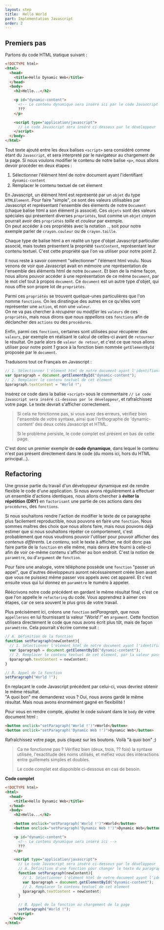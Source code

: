 ```yaml
---
layout: step
title:  Hello World
part: Implémentation Javascript
order: 2
---
```


## Premiers pas

Partons du code HTML statique suivant :

```html
<!DOCTYPE html>
<html>
  <head>
    <title>Hello Dynamic Web</title>
  </head>
  <body>
    <h2>Hello...</h2>

    <p id="dynamic-content">
      <!-- Le contenu dynamique sera inséré ici par le code Javascript -->
      ???
    </p>

    <script type="application/javascript">
      // Le code Javascript sera inséré ci-dessous par le développeur
    </script>
  </body>
</html>
```

Tout texte ajouté entre les deux balises `<script>` sera considéré comme étant du `Javascript`, et sera interpreté par le navigateur au chargement de la page.
Si nous voulons modifier le contenu de notre balise `<p>`, nous allons devoir procéder en deux étapes :
1. Sélectionner l'élément html de notre document ayant l'identifiant `dynamic-content`
2. Remplacer le contenu textuel de cet élement

En Javascript, un élément html est représenté par un `objet` du type `HTMLElement`. Pour faire "simple", ce sont des valeurs utilisables par Javascript et représentant l'ensemble des élements de notre `Document` (chaque balise html a son élément js associé). Ces `objets` sont des valeurs spéciales qui présentent diverses `propriétés`, tout comme un `objet` *crayon* pourrait avoir des `propriétés` *taille* et *couleur* par exemple.<br/>
On peut accéder à ces propriétés avec la notation `.`, soit pour notre exemple parler de `crayon.couleur` ou de `crayon.taille`.

Chaque type de balise html a en réalité un type d'objet Javascript particulier associé, mais toutes présentent la propriété `textContent`, représentant leur contenu textuel. C'est cette propriété que l'on va utiliser pour notre point *2*.

Il nous reste à savoir comment "sélectionner" l'élément html voulu. Nous venons de voir que Javascript avait en mémoire une représentation de l'ensemble des éléments html de notre `Document`. Et bien de la même façon, nous allons pouvoir accéder à une représentation de ce même `Document`, par le mot clef tout à propos `document`. Ce `document` est un autre type d'objet, qui nous offre son propre lot de `propriétés`.

Parmi ces `propriétés` se trouvent quelque-unes particulières que l'on nomme `fonctions`. On les dinstingue des autres en ce qu'elles vont représenter une `action`, et non une `valeur`.<br/>
On ne va pas chercher à *récupérer* ou *modifier* les `valeurs` de ces `propriétés`, mais nous dirons que nous *appellons* ces `fonctions` afin de déclancher des `actions` ou des `procédures`.

Enfin, parmi ces `fonctions`, certaines sont utilisées pour récupérer des `valeurs`, par exemple en réalisant le calcul de celles-ci avant de `retourner` le résultat. On parle alors de `valeur de retour`, et c'est ce que nous allons utiliser pour notre point *1* grace à la fonction bien nommée `getElementById` proposée par le `document`.

Traduisons tout ce Français en Javascript :

```javascript
// 1. Sélectionner l'élément html de notre document ayant l'identifiant `dynamic-content`
var $paragraph = document.getElementById("dynamic-content");
// 2. Remplacer le contenu textuel de cet élement
$paragraph.textContent = "World !";
```

Insérez ce code dans la balise `<script>` sous le commentaire `// Le code Javascript sera inséré ci-dessous par le développeur`, et rafraîchissez votre page. Le texte devrait s'afficher correctement.

> Si cela ne fonctionne pas, si vous avez des erreurs, vérifiez bien l'ensemble de votre syntaxe, ainsi que l'orthographe de 'dynamic-content' des deux cotés Javascript et HTML.
> 
> Si le problème persiste, le code complet est présent en bas de cette page.


C'est donc un premier exemple de **code dynamique**, dans lequel le contenu n'est pas présent directement dans le code (du moins ici, hors du HTML principal...).

## Refactoring

Une grosse partie du travail d'un développeur dynamique est de rendre flexible le code d'une application. Si nous avons régulièrement à effectuer un ensemble d'actions identiques, nous allons chercher à **éviter la répétition (DRY)** en `factorisant` une partie de ces actions dans des `procédures`, des `fonctions`.

Si nous souhaitons rendre l'action de modifier le texte de ce paragraphe plus facilement reproductible, nous pouvons en faire une `fonction`. Nous sommes maîtres des choix que nous allons faire, mais nous pouvons déjà estimer que si nous souhaitons répéter ce comportement, c'est probablement que nous voudrons pouvoir l'utiliser pour pouvoir afficher des *contenus différents*. Le *contenu*, soit le texte à afficher, ne doit donc pas faire partie de la `fonction` en elle même, mais devra être fourni à celle-ci afin de voir ce-même contenu s'afficher au bon endroit. C'est la notion de `paramètre`, ou d'`argument` de `fonction`.

Pour faire une analogie, votre téléphone possède une `fonction` "passer un appel", que d'autres développeurs auront nécéssairement créée bien avant que vous ne puissiez même passer vos appels avec cet appareil. Et c'est ensuite vous qui lui donnez en `paramètre` le numéro à appeler.

Réécrivons notre code précédent en gardant le même résultat final, c'est ce que l'on appelle le `refactoring` du code. Vous apprendrez à aimer ces étapes, car ce sera souvent le plus gros de votre travail.

Plus précisément ici, créons une `fonction` *setParagraph*, que nous `appellerons` en lui fournissant la valeur *"World !"* en `argument`. Cette fonction utilisera directement le code que nous avons écrit plus tôt, mais de façon `paramétrée`. Cela pourrait s'écrire comme suit :

```javascript
// A. Définition de la fonction
function setParagraph(newContent){
  // 1. Sélectionner l'élément html de notre document ayant l'identifiant `dynamic-content`
  var $paragraph = document.getElementById("dynamic-content");
  // 2. Remplacer le contenu textuel de cet élement, par la valeur passée en argument
  $paragraph.textContent = newContent;
}

// B. Appel de la fonction
setParagraph("World !");
```

En replaçant le code Javascript précédent par celui-ci, vous devriez obtenir le même résultat.<br/>
"A quoi bon" me demanderez vous ? Oui, nous avons gardé le même résultat. Mais nous avons énormément gagné en flexibilité !

Pour vous en rendre compte, ajoutez le code suivant dans le `body` de votre document html :

```html
<button onclick="setParagraph('World !')">World</button>
<button onclick="setParagraph('Dynamic Web !')">Dynamic Web</button>
```

Rafraîchissez votre page, puis cliquez sur les boutons. Voilà "à quoi bon" ;)

> Ca ne fonctionne pas ? Vérifiez bien (deux, trois, ?? fois) la syntaxe utilisée, l'exactitude des noms utilisés, et méfiez vous des intéractions entre guillemets simples et doubles.
> 
> Le code complet est disponible ci-dessous en cas de besoin.

**Code complet**

```html
<!DOCTYPE html>
<html>
  <head>
    <title>Hello Dynamic Web</title>
  </head>
  <body>
    <h2>Hello...</h2>

    <button onclick="setParagraph('World !')">World</button>
    <button onclick="setParagraph('Dynamic Web !')">Dynamic Web</button>

    <p id="dynamic-content">
      <!-- Le contenu dynamique sera inséré ici -->
      ???
    </p>

    <script type="application/javascript">
      // Le code Javascript sera inséré ci-dessous par le développeur
      // A. Définition d'une fonction pour changer le texte du paragraphe dans le document html
      function setParagraph(newContent){
        // 1. Sélectionner l'élément html de notre document ayant l'identifiant `dynamic-content`
        var $paragraph = document.getElementById("dynamic-content");
        // 2. Remplacer le contenu textuel de cet élement
        $paragraph.textContent = newContent;
      }

      // B. Appel de la fonction au chargement de la page
      setParagraph("World !");
    </script>
  </body>
</html>
```
